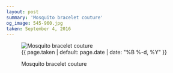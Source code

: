 ```yaml
---
layout: post
summary: 'Mosquito bracelet couture'
og_image: 545-960.jpg
taken: September 4, 2016
---
```


<figure class="post" data-src="{{ site.assets_url }}/{{ page.og_image }}">
<img alt="Mosquito bracelet couture" sizes="(min-width: 700px) 50vw, calc(100vw - 2rem)" src="{{ site.assets_url }}/545-480.jpg" srcset="{{ site.assets_url }}/545-240.jpg 240w, {{ site.assets_url }}/545-480.jpg 480w, {{ site.assets_url }}/545-720.jpg 720w, {{ site.assets_url }}/545-960.jpg 960w"/>
<figcaption>
<time>{{ page.taken | default: page.date | date: "%B %-d, %Y" }}</time>
<p>Mosquito bracelet couture</p>
</figcaption>
</figure>
